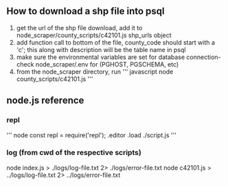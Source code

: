## How to download a shp file into psql
1. get the url of the shp file download, add it to node_scraper/county_scripts/c42101.js shp_urls object 
2. add function call to bottom of the file, county_code should start with a 'c'; this along with description will be  the table name in psql 
3. make sure the environmental variables are set for database connection- check node_scraper/.env for (PGHOST, PGSCHEMA, etc)
4. from the node_scraper directory, run 
''' javascript
    node county_scripts/c42101.js
'''


## node.js reference 

### repl 
'''
node
const repl = require('repl');
.editor
.load ./script.js
'''

### log (from cwd of the respective scripts)
node index.js > ./logs/log-file.txt 2> ./logs/error-file.txt
node c42101.js > ../logs/log-file.txt 2> ../logs/error-file.txt
